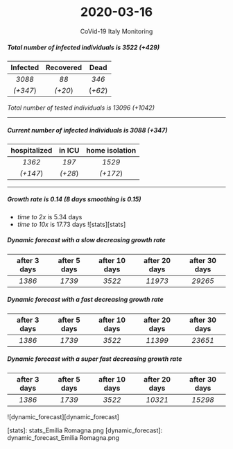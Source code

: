 <div align='center'>

# 2020-03-16
CoVid-19 Italy Monitoring
</div>

##### Total number of infected individuals is 3522 (+429)
Infected | Recovered | Dead
:---: | :---: | :---:
*3088* | *88* | *346*
*(+347*) | *(+20*) | (*+62*)

*Total number of tested individuals is 13096 (+1042)*
***
##### Current number of infected individuals is 3088 (+347)
hospitalized | in ICU | home isolation
:---: | :---: | :---:
*1362* |*197* |*1529*
*(+147*) |*(+28*) |*(+172*)
***
##### Growth rate is 0.14 (8 days smoothing is 0.15)
- *time to 2x* is 5.34 days
- *time to 10x* is 17.73 days
![stats][stats]

##### Dynamic forecast with a slow decreasing growth rate
after 3 days | after 5 days | after 10 days | after 20 days | after 30 days
:---: | :---: | :---: | :---: | :---:
*1386* |*1739* |*3522* |*11973* |*29265*
##### Dynamic forecast with a fast decreasing growth rate
after 3 days | after 5 days | after 10 days | after 20 days | after 30 days
:---: | :---: | :---: | :---: | :---:
*1386* |*1739* |*3522* |*11399* |*23651*
##### Dynamic forecast with a super fast decreasing growth rate
after 3 days | after 5 days | after 10 days | after 20 days | after 30 days
:---: | :---: | :---: | :---: | :---:
*1386* |*1739* |*3522* |*10321* |*15298*


![dynamic_forecast][dynamic_forecast]

[stats]: stats_Emilia Romagna.png
[dynamic_forecast]: dynamic_forecast_Emilia Romagna.png
